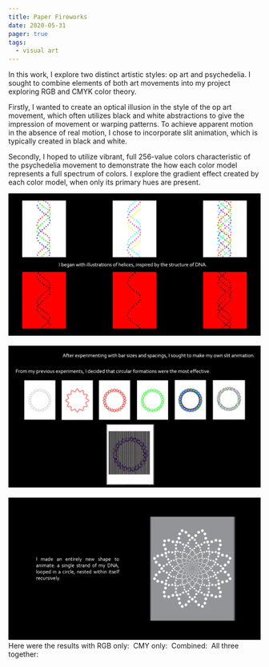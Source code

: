 ```yaml
---
title: Paper Fireworks
date: 2020-05-31
pager: true
tags:
  - visual art
---
```


In this work, I explore two distinct artistic styles: op art and psychedelia. I sought to combine elements of both art movements into my project exploring RGB and CMYK color theory.

Firstly, I wanted to create an optical illusion in the style of the op art movement, which often utilizes black and white abstractions to give the impression of movement or warping patterns. To achieve apparent motion in the absence of real motion, I chose to incorporate slit animation, which is typically created in black and white.

Secondly, I hoped to utilize vibrant, full 256-value colors characteristic of the psychedelia movement to demonstrate the how each color model represents a full spectrum of colors. I explore the gradient effect created by each color model, when only its primary hues are present.

<img src="gif1.gif" alt="" />
<img src="gif2.gif" alt="" />
<img src="gif3.gif" alt="" />
<img src="gif4.gif" alt="" />
<img src="gif5.gif" alt="" />
<img src="gif6.png" alt="" />
Here were the results with RGB only:
<img src="gif7.gif" alt="" />
CMY only:
<img src="gif8.gif" alt="" />
Combined:
<img src="gif9.gif" alt="" />
All three together: 
<img src="featured.gif" alt="" />